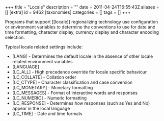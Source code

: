 +++
title = "Locale"
description = ""
date = 2011-04-24T16:55:43Z
aliases = []
[extra]
id = 9462
[taxonomies]
categories = []
tags = []
+++

Programs that support [[locale]] regionalizing technology use configuration or environment variables to determine the conventions to use for date and time formatting, character display, currency display and character encoding selection.

Typical locale related settings include:
 
* [LANG] - Determines the default locale in the absence of other locale related environment variables
* [LANGUAGE]
* [LC_ALL] - High precedence override for locale specific behaviour
* [LC_COLLATE] - Collation order
* [LC_CTYPE] - Character classification and case conversion
* [LC_MONETARY] - Monetary formatting
* [LC_MESSAGES] - Format of interactive words and responses
* [LC_NUMERIC] - Numeric formatting
* [LC_RESPONSE] - Determines how responses (such as Yes and No) appear in the local language
* [LC_TIME] - Date and time formats
